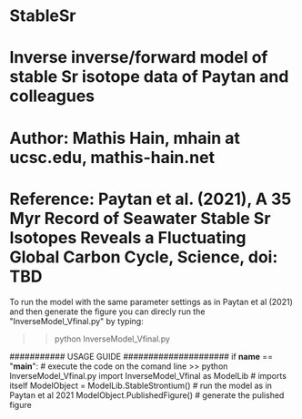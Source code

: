 # StableSr
# Inverse inverse/forward model of stable Sr isotope data of Paytan and colleagues
# Author: Mathis Hain, mhain at ucsc.edu, mathis-hain.net
# Reference: Paytan et al. (2021), A 35 Myr Record of Seawater Stable Sr Isotopes Reveals a Fluctuating Global Carbon Cycle, Science, doi: TBD

To run the model with the same parameter settings as in Paytan et al (2021) and then generate the figure you can direcly run the "InverseModel_Vfinal.py" by typing:
>> python InverseModel_Vfinal.py

########### USAGE GUIDE #####################
if __name__ == "__main__": # execute the code on the comand line >> python InverseModel_Vfinal.py
    import InverseModel_Vfinal as ModelLib # imports itself
    ModelObject = ModelLib.StableStrontium() # run the model as in Paytan et al 2021
    ModelObject.PublishedFigure() # generate the pulished figure
